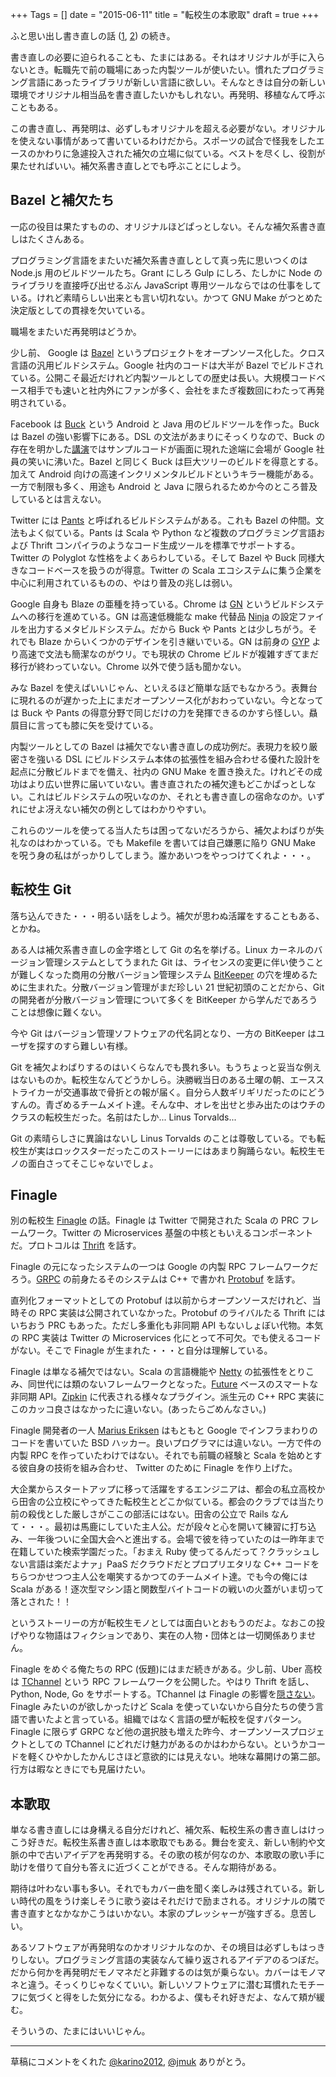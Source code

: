 +++
Tags = []
date = "2015-06-11"
title = "転校生の本歌取"
draft = true
+++

ふと思い出し書き直しの話 ([1](http://anemone.dodgson.org/2015/04/13/age-of-non-rewrite/), [2](http://anemone.dodgson.org/2015/04/09/probablistically-sacrificial/)) の続き。

書き直しの必要に迫られることも、たまにはある。それはオリジナルが手に入らないとき。転職先で前の職場にあった内製ツールが使いたい。慣れたプログラミング言語にあったライブラリが新しい言語に欲しい。そんなときは自分の新しい環境でオリジナル相当品を書き直したいかもしれない。再発明、移植なんて呼ぶこともある。

この書き直し、再発明は、必ずしもオリジナルを超える必要がない。オリジナルを使えない事情があって書いているわけだから。スポーツの試合で怪我をしたエースのかわりに急遽投入された補欠の立場に似ている。ベストを尽くし、役割が果たせればいい。補欠系書き直しとでも呼ぶことにしよう。

## Bazel と補欠たち

一応の役目は果たすものの、オリジナルほどぱっとしない。そんな補欠系書き直しはたくさんある。

プログラミング言語をまたいだ補欠系書き直しとして真っ先に思いつくのは Node.js 用のビルドツールたち。Grant にしろ Gulp にしろ、たしかに Node のライブラリを直接呼び出せるぶん JavaScript 専用ツールならではの仕事をしている。けれど素晴らしい出来とも言い切れない。かつて GNU Make がつとめた決定版としての貫禄を欠いている。

職場をまたいだ再発明はどうか。

少し前、 Google は [Bazel](http://bazel.io/) というプロジェクトをオープンソース化した。クロス言語の汎用ビルドシステム。Google 社内のコードは大半が Bazel でビルドされている。公開こそ最近だけれど内製ツールとしての歴史は長い。大規模コードベース相手でも速いと社内外にファンが多く、会社をまたぎ複数回にわたって再発明されている。

Facebook は [Buck](http://buckbuild.com/) という Android と Java 用のビルドツールを作った。Buck は Bazel の強い影響下にある。DSL の文法があまりにそっくりなので、Buck の存在を明かした[講演](https://www.youtube.com/watch?v=HUE_yrd8tl0)ではサンプルコードが画面に現れた途端に会場が Google 社員の笑いに沸いた。Bazel と同じく Buck は巨大ツリーのビルドを得意とする。加えて Android 向けの高速インクリメンタルビルドというキラー機能がある。一方で制限も多く、用途も Android と Java に限られるためか今のところ普及しているとは言えない。

Twitter には [Pants](https://pantsbuild.github.io/) と呼ばれるビルドシステムがある。これも Bazel の仲間。文法もよく似ている。Pants は Scala や Python など複数のプログラミング言語および Thrift コンパイラのようなコード生成ツールを標準でサポートする。Twitter の Polyglot な性格をよくあらわしている。そして Bazel や Buck 同様大きなコードベースを扱うのが得意。Twitter の Scala エコシステムに集う企業を中心に利用されているものの、やはり普及の兆しは弱い。

Google 自身も Blaze の亜種を持っている。Chrome は [GN](https://chromium.googlesource.com/chromium/src/+/master/tools/gn/README.md) というビルドシステムへの移行を進めている。GN は高速低機能な make 代替品 [Ninja](https://martine.github.io/ninja/) の設定ファイルを出力するメタビルドシステム。だから Buck や Pants とは少しちがう。それでも Blaze からいくつかのデザインを引き継いでいる。GN は前身の [GYP](https://chromium.googlesource.com/external/gyp/+/master/README.md) より高速で文法も簡潔なのがウリ。でも現状の Chrome ビルドが複雑すぎてまだ移行が終わっていない。Chrome 以外で使う話も聞かない。

みな Bazel を使えばいいじゃん、といえるほど簡単な話でもなかろう。表舞台に現れるのが遅かった上にまだオープンソース化がおわっていない。今となっては Buck や Pants の得意分野で同じだけの力を発揮できるのかすら怪しい。贔屓目に言っても膝に矢を受けている。

内製ツールとしての Bazel は補欠でない書き直しの成功例だ。表現力を絞り厳密さを強いる DSL にビルドシステム本体の拡張性を組み合わせる優れた設計を起点に分散ビルドまでを備え、社内の GNU Make を置き換えた。けれどその成功はより広い世界に届いていない。書き直されたの補欠達もどこかぱっとしない。これはビルドシステムの呪いなのか、それとも書き直しの宿命なのか。いずれにせよ冴えない補欠の例としてはわかりやすい。

これらのツールを使ってる当人たちは困ってないだろうから、補欠よわばりが失礼なのはわかっている。でも Makefile を書いては自己嫌悪に陥り GNU Make を呪う身の私はがっかりしてしまう。誰かあいつをやっつけてくれよ・・・。

## 転校生 Git

落ち込んできた・・・明るい話をしよう。補欠が思わぬ活躍をすることもある、とかね。

ある人は補欠系書き直しの金字塔として Git の名を挙げる。Linux カーネルのバージョン管理システムとしてうまれた Git は、ライセンスの変更に伴い使うことが難しくなった商用の分散バージョン管理システム [BitKeeper](http://en.wikipedia.org/wiki/BitKeeper) の穴を埋めるために生まれた。分散バージョン管理がまだ珍しい 21 世紀初頭のことだから、Git の開発者が分散バージョン管理について多くを BitKeeper から学んだであろうことは想像に難くない。

今や Git はバージョン管理ソフトウェアの代名詞となり、一方の BitKeeper はユーザを探すのすら難しい有様。

Git を補欠よわばりするのはいくらなんでも畏れ多い。もうちょっと妥当な例えはないものか。転校生なんてどうかしら。決勝戦当日のある土曜の朝、エースストライカーが交通事故で骨折との報が届く。自分ら人数ギリギリだったのにどうすんの。青ざめるチームメイト達。そんな中、オレを出せと歩み出たのはウチのクラスの転校生だった。名前はたしか... Linus Torvalds...

Git の素晴らしさに異論はないし Linus Torvalds のことは尊敬している。でも転校生が実はロックスターだったこのストーリーにはあまり胸踊らない。転校生モノの面白さってそこじゃないでしょ。

## Finagle

別の転校生 [Finagle](https://twitter.github.io/finagle/) の話。Finagle は Twitter で開発された Scala の PRC フレームワーク。Twitter の Microservices 基盤の中核ともいえるコンポーネントだ。プロトコルは [Thrift](https://thrift.apache.org/) を話す。

Finagle の元になったシステムの一つは Google の内製 RPC フレームワークだろう。[GRPC](http://www.grpc.io/) の前身たるそのシステムは C++ で書かれ [Protobuf](https://github.com/google/protobuf) を話す。

直列化フォーマットとしての Protobuf は以前からオープンソースだけれど、当時その RPC 実装は公開されていなかった。Protobuf のライバルたる Thrift にはいちおう PRC もあった。ただし多重化も非同期 API もないしょぼい代物。本気の RPC 実装は Twitter の Microservices 化にとって不可欠。でも使えるコードがない。そこで Finagle が生まれた・・・と自分は理解している。

Finagle は単なる補欠ではない。Scala の言語機能や [Netty](http://netty.io/) の拡張性をとりこみ、同世代には類のないフレームワークとなった。[Future](https://twitter.github.io/finagle/guide/Futures.html) ベースのスマートな非同期 API。[Zipkin](https://twitter.github.io/zipkin/) に代表される様々なプラグイン。派生元の C++ RPC 実装にこのカッコ良さはなかったに違いない。(あったらごめんなさい。) 

Finagle 開発者の一人 [Marius Eriksen](http://monkey.org/~marius/) はもともと Google でインフラまわりのコードを書いていた BSD ハッカー。良いプログラマには違いない。一方で件の内製 RPC を作っていたわけではない。それでも前職の経験と Scala を始めとする彼自身の技術を組み合わせ、 Twitter のために Finagle を作り上げた。

大企業からスタートアップに移って活躍をするエンジニアは、都会の私立高校から田舎の公立校にやってきた転校生とどこか似ている。都会のクラブでは当たり前の殺伐とした厳しさがここの部活にはない。田舎の公立で Rails なんて・・・。最初は馬鹿にしていた主人公。だが段々と心を開いて練習に打ち込み、一年後ついに全国大会へと進出する。会場で彼を待っていたのは一昨年まで在籍していた検索学園だった。「おまえ Ruby 使ってるんだって？クラッシュしない言語は楽だよナァ」PaaS だクラウドだとプロプリエタリな C++ コードをちらつかせつつ主人公を嘲笑するかつてのチームメイト達。でも今の俺には Scala がある！逐次型マシン語と関数型バイトコードの戦いの火蓋がいま切って落とされた！！

というストーリーの方が転校生モノとしては面白いとおもうのだよ。なおこの投げやりな物語はフィクションであり、実在の人物・団体とは一切関係ありません。

Finagle をめぐる俺たちの RPC (仮題)にはまだ続きがある。少し前、Uber 高校は [TChannel](https://github.com/uber/tchannel) という RPC フレームワークを公開した。やはり Thrift を話し、Python, Node, Go をサポートする。TChannel は Finagle の影響を[隠さない](https://github.com/uber/tchannel/blob/master/docs/protocol.md)。Finagle みたいのが欲しかったけど Scala を使っていないから自分たちの使う言語で書いたよと言っている。組織ではなく言語の壁が転校を促すパターン。Finagle に限らず GRPC など他の選択肢も増えた昨今、オープンソースプロジェクトとしての TChannel にどれだけ魅力があるのかはわからない。というかコードを軽くひやかしたかんじさほど意欲的には見えない。地味な幕開けの第二部。行方は暇なときにでも見届けたい。

## 本歌取

単なる書き直しには身構える自分だけれど、補欠系、転校生系の書き直しはけっこう好きだ。転校生系書き直しは本歌取でもある。舞台を変え、新しい制約や文脈の中で古いアイデアを再発明する。その歌の核が何なのか、本歌取の歌い手に助けを借りて自分も答えに近づくことができる。そんな期待がある。

期待は叶わない事も多い。それでもカバー曲を聞く楽しみは残されている。新しい時代の風をうけ楽しそうに歌う姿はそれだけで励まされる。オリジナルの隣で書き直すとなかなかこうはいかない。本家のプレッシャーが強すぎる。息苦しい。

あるソフトウェアが再発明なのかオリジナルなのか、その境目は必ずしもはっきりしない。プログラミング言語の実装なんて繰り返されるアイデアのるつぼだ。だから何かを再発明だモノマネだと非難するのは気が乗らない。カバーはモノマネと違う。そっくりじゃなくていい。新しいソフトウェアに潜む耳慣れたモチーフに気づくと得をした気分になる。わかるよ、僕もそれ好きだよ、なんて頬が緩む。

そういうの、たまにはいいじゃん。

----

草稿にコメントをくれた [@karino2012](twitter.com/karino2012), [@jmuk](twitter.com/jmuk) ありがとう。
